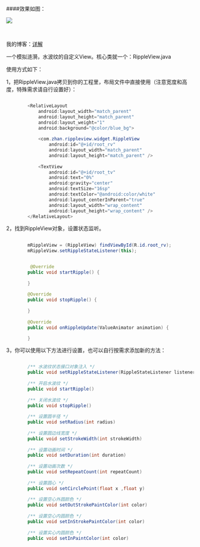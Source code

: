 <!--lang: java-->
####效果如图：

![](https://github.com/ruzhan123/RippleView/raw/master/gif/ripple.gif)

</br>

我的博客：[详解](https://ruzhan123.github.io/2016/07/02/2016-07-02-18-00-RippleView%E6%B0%B4%E6%B3%A2%E7%BA%B9%EF%BC%8C%E6%B6%9F%E6%BC%AA%E6%95%88%E6%9E%9C/)

一个模拟涟漪，水波纹的自定义View。核心类就一个：RippleView.java


使用方式如下：



1，把RippleView.java拷贝到你的工程里，布局文件中直接使用（注意宽度和高度，特殊需求请自行设置好）：


```java

	    <RelativeLayout
	        android:layout_width="match_parent"
	        android:layout_height="match_parent"
	        android:layout_weight="1"
	        android:background="@color/blue_bg">
	
	        <com.zhan.rippleview.widget.RippleView
	            android:id="@+id/root_rv"
	            android:layout_width="match_parent"
	            android:layout_height="match_parent" />
	
	        <TextView
	            android:id="@+id/root_tv"
	            android:text="0%"
	            android:gravity="center"
	            android:textSize="16sp"
	            android:textColor="@android:color/white"
	            android:layout_centerInParent="true"
	            android:layout_width="wrap_content"
	            android:layout_height="wrap_content" />
	    </RelativeLayout>


```


2，找到RippleView对象，设置状态监听。

```java
	
		mRippleView = (RippleView) findViewById(R.id.root_rv);
		mRippleView.setRippleStateListener(this);


		 @Override
	    public void startRipple() {
	        
	    }
	
	    @Override
	    public void stopRipple() {
	
	    }
	
	    @Override
	    public void onRippleUpdate(ValueAnimator animation) {

	    }


```

3，你可以使用以下方法进行设置，也可以自行按需求添加新的方法：

```java

	    /** 水波纹状态接口对象注入 */
	    public void setRippleStateListener(RippleStateListener listener) 
	
		/** 开启水波纹 */
		public void startRipple()
	
	    /** 关闭水波纹 */
	    public void stopRipple() 
	
	    /** 设置圆半径 */
	    public void setRadius(int radius) 
	
	    /** 设置圆边线宽度 */
	    public void setStrokeWidth(int strokeWidth) 
	
	    /** 设置动画时间 */
	    public void setDuration(int duration) 
	
	    /** 设置动画次数 */
	    public void setRepeatCount(int repeatCount) 
	
	    /** 设置圆心 */
	    public void setCirclePoint(float x ,float y) 
	
	    /** 设置空心外圆颜色 */
	    public void setOutStrokePaintColor(int color) 
	
	    /** 设置空心内圆颜色 */
	    public void setInStrokePaintColor(int color) 
	
	    /** 设置实心内圆颜色 */
	    public void setInPaintColor(int color) 


```